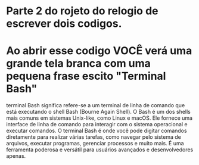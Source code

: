 # Parte 2 do rojeto do relogio de escrever dois codigos.

#  Ao abrir esse codigo VOCÊ verá uma grande tela branca com uma pequena frase escito "Terminal Bash"

terminal Bash significa refere-se a um terminal de linha de comando que está executando o shell Bash (Bourne Again Shell). O Bash é um dos shells mais comuns em sistemas Unix-like, como Linux e macOS. Ele fornece uma interface de linha de comando para interagir com o sistema operacional e executar comandos. O terminal Bash é onde você pode digitar comandos diretamente para realizar várias tarefas, como navegar pelo sistema de arquivos, executar programas, gerenciar processos e muito mais. É uma ferramenta poderosa e versátil para usuários avançados e desenvolvedores apenas.


